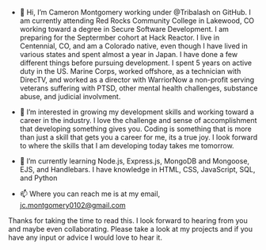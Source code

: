 - 👋 Hi, I’m Cameron Montgomery working under @Tribalash on GitHub. I am currently attending Red Rocks Community College
in Lakewood, CO working toward a degree in Secure Software Development. I am preparing for the Septermber cohort at Hack Reactor. I live in Centennial, CO, and am a Colorado native, even though I have lived in various states and spent almost a year in Japan. I have done a few different things before pursuing development. I spent 5 years on active duty in the US. Marine Corps, worked offshore, as a technician with DirecTV, and worked as a director with WarriorNow a non-profit serving veterans suffering with PTSD, other mental health challenges, substance abuse, and judicial involvment.

- 👀 I’m interested in growing my development skills and working toward a career in the industry. I love the challenge and sense of accomplishment that developing something gives you. Coding is something that is more than just a skill that gets you a career for me, its a true joy. I look forward to where the skills that I am developing today takes me tomorrow.

- 🌱 I’m currently learning Node.js, Express.js, MongoDB and Mongoose, EJS, and Handlebars. I have knowledge in HTML, CSS, JavaScript, SQL, and Python

- 📫 Where you can reach me is at my email, jc.montgomery0102@gmail.com 

Thanks for taking the time to read this. I look forward to hearing from you and maybe even collaborating. Please take a look at my projects and if you have any input or advice I would love to hear it.
